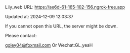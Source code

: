 Lily_web URL: https://ae6d-61-165-102-156.ngrok-free.app

Updated at: 2024-12-09 12:03:37

If you cannot open this URL, the server might be down.

Please contact: 

goley04@foxmail.com Or Wechat:GL_yeaH